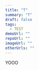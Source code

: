 ```yaml
---
title: "T"
summary: "T"
draft: false
tags:
  - TEST
demoUrl: ""
repoUrl: ""
imageUrl: ""
otherUrls: ""
---
```


YOOO


